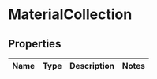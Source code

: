 
# MaterialCollection

## Properties
Name | Type | Description | Notes
------------ | ------------- | ------------- | -------------




